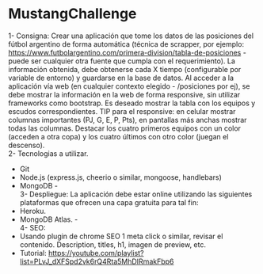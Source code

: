# MustangChallenge
1- Consigna:
Crear una aplicación que tome los datos de las posiciones del fútbol argentino de forma
automática (técnica de scrapper, por ejemplo:
https://www.futbolargentino.com/primera-division/tabla-de-posiciones - puede ser cualquier otra
fuente que cumpla con el requerimiento).
La información obtenida, debe obtenerse cada X tiempo (configurable por variable de entorno)
y guardarse en la base de datos.
Al acceder a la aplicación vía web (en cualquier contexto elegido - /posiciones por ej), se debe
mostrar la información en la web de forma responsive, sin utilizar frameworks como bootstrap.
Es deseado mostrar la tabla con los equipos y escudos correspondientes.
TIP para el responsive: en celular mostrar columnas importantes (PJ, G, E, P, Pts), en pantallas
más anchas mostrar todas las columnas.
Destacar los cuatro primeros equipos con un color (acceden a otra copa) y los cuatro últimos
con otro color (juegan el descenso).
<br>
2- Tecnologias a utilizar.
- Git
- Node.js (express.js, cheerio o similar, mongoose, handlebars)
- MongoDB
-<br>
3- Despliegue:
La aplicación debe estar online utilizando las siguientes plataformas que ofrecen una capa
gratuita para tal fin:
- Heroku.
- MongoDB Atlas.
-<br>
4- SEO:
- Usando plugin de chrome SEO 1 meta click o similar, revisar el contenido. Description,
titles, h1, imagen de preview, etc.
- Tutorial: https://youtube.com/playlist?list=PLvJ_dXFSpd2vk6rQ4Rta5MhDIRmakFbp6
